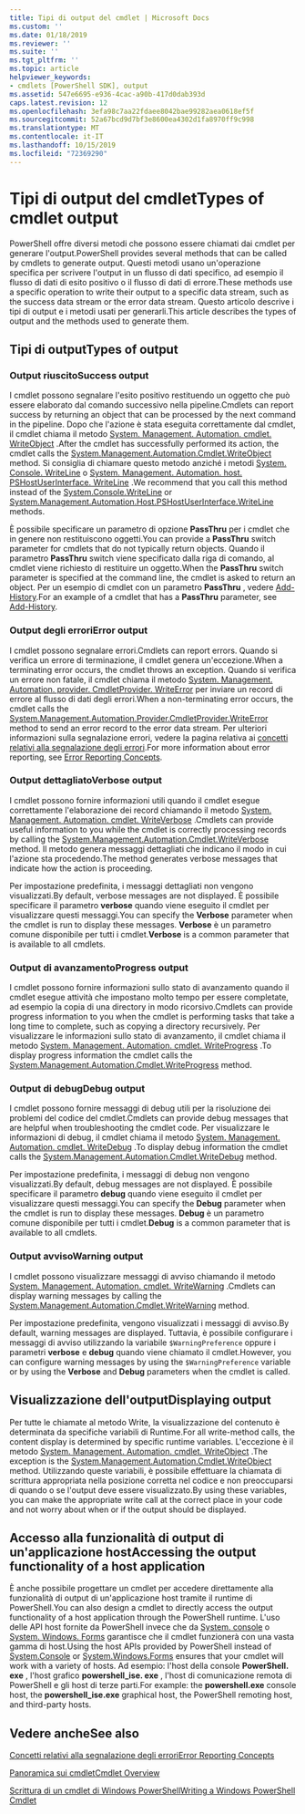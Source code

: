 ```yaml
---
title: Tipi di output del cmdlet | Microsoft Docs
ms.custom: ''
ms.date: 01/18/2019
ms.reviewer: ''
ms.suite: ''
ms.tgt_pltfrm: ''
ms.topic: article
helpviewer_keywords:
- cmdlets [PowerShell SDK], output
ms.assetid: 547e6695-e936-4cac-a90b-417d0dab393d
caps.latest.revision: 12
ms.openlocfilehash: 3efa98c7aa22fdaee8042bae99282aea0618ef5f
ms.sourcegitcommit: 52a67bcd9d7bf3e8600ea4302d1fa8970ff9c998
ms.translationtype: MT
ms.contentlocale: it-IT
ms.lasthandoff: 10/15/2019
ms.locfileid: "72369290"
---
```

# <a name="types-of-cmdlet-output"></a><span data-ttu-id="e9da4-102">Tipi di output del cmdlet</span><span class="sxs-lookup"><span data-stu-id="e9da4-102">Types of cmdlet output</span></span>

<span data-ttu-id="e9da4-103">PowerShell offre diversi metodi che possono essere chiamati dai cmdlet per generare l'output.</span><span class="sxs-lookup"><span data-stu-id="e9da4-103">PowerShell provides several methods that can be called by cmdlets to generate output.</span></span> <span data-ttu-id="e9da4-104">Questi metodi usano un'operazione specifica per scrivere l'output in un flusso di dati specifico, ad esempio il flusso di dati di esito positivo o il flusso di dati di errore.</span><span class="sxs-lookup"><span data-stu-id="e9da4-104">These methods use a specific operation to write their output to a specific data stream, such as the success data stream or the error data stream.</span></span> <span data-ttu-id="e9da4-105">Questo articolo descrive i tipi di output e i metodi usati per generarli.</span><span class="sxs-lookup"><span data-stu-id="e9da4-105">This article describes the types of output and the methods used to generate them.</span></span>

## <a name="types-of-output"></a><span data-ttu-id="e9da4-106">Tipi di output</span><span class="sxs-lookup"><span data-stu-id="e9da4-106">Types of output</span></span>

### <a name="success-output"></a><span data-ttu-id="e9da4-107">Output riuscito</span><span class="sxs-lookup"><span data-stu-id="e9da4-107">Success output</span></span>

<span data-ttu-id="e9da4-108">I cmdlet possono segnalare l'esito positivo restituendo un oggetto che può essere elaborato dal comando successivo nella pipeline.</span><span class="sxs-lookup"><span data-stu-id="e9da4-108">Cmdlets can report success by returning an object that can be processed by the next command in the pipeline.</span></span> <span data-ttu-id="e9da4-109">Dopo che l'azione è stata eseguita correttamente dal cmdlet, il cmdlet chiama il metodo [System. Management. Automation. cmdlet. WriteObject](/dotnet/api/System.Management.Automation.Cmdlet.WriteObject) .</span><span class="sxs-lookup"><span data-stu-id="e9da4-109">After the cmdlet has successfully performed its action, the cmdlet calls the [System.Management.Automation.Cmdlet.WriteObject](/dotnet/api/System.Management.Automation.Cmdlet.WriteObject) method.</span></span> <span data-ttu-id="e9da4-110">Si consiglia di chiamare questo metodo anziché i metodi [System. Console. WriteLine](/dotnet/api/System.Console.WriteLine) o [System. Management. Automation. host. PSHostUserInterface. WriteLine](/dotnet/api/System.Management.Automation.Host.PSHostUserInterface.WriteLine) .</span><span class="sxs-lookup"><span data-stu-id="e9da4-110">We recommend that you call this method instead of the [System.Console.WriteLine](/dotnet/api/System.Console.WriteLine) or [System.Management.Automation.Host.PSHostUserInterface.WriteLine](/dotnet/api/System.Management.Automation.Host.PSHostUserInterface.WriteLine) methods.</span></span>

<span data-ttu-id="e9da4-111">È possibile specificare un parametro di opzione **PassThru** per i cmdlet che in genere non restituiscono oggetti.</span><span class="sxs-lookup"><span data-stu-id="e9da4-111">You can provide a **PassThru** switch parameter for cmdlets that do not typically return objects.</span></span>
<span data-ttu-id="e9da4-112">Quando il parametro **PassThru** switch viene specificato dalla riga di comando, al cmdlet viene richiesto di restituire un oggetto.</span><span class="sxs-lookup"><span data-stu-id="e9da4-112">When the **PassThru** switch parameter is specified at the command line, the cmdlet is asked to return an object.</span></span> <span data-ttu-id="e9da4-113">Per un esempio di cmdlet con un parametro **PassThru** , vedere [Add-History](/powershell/module/Microsoft.PowerShell.Core/Add-History).</span><span class="sxs-lookup"><span data-stu-id="e9da4-113">For an example of a cmdlet that has a **PassThru** parameter, see [Add-History](/powershell/module/Microsoft.PowerShell.Core/Add-History).</span></span>

### <a name="error-output"></a><span data-ttu-id="e9da4-114">Output degli errori</span><span class="sxs-lookup"><span data-stu-id="e9da4-114">Error output</span></span>

<span data-ttu-id="e9da4-115">I cmdlet possono segnalare errori.</span><span class="sxs-lookup"><span data-stu-id="e9da4-115">Cmdlets can report errors.</span></span> <span data-ttu-id="e9da4-116">Quando si verifica un errore di terminazione, il cmdlet genera un'eccezione.</span><span class="sxs-lookup"><span data-stu-id="e9da4-116">When a terminating error occurs, the cmdlet throws an exception.</span></span> <span data-ttu-id="e9da4-117">Quando si verifica un errore non fatale, il cmdlet chiama il metodo [System. Management. Automation. provider. CmdletProvider. WriteError](/dotnet/api/System.Management.Automation.Provider.CmdletProvider.WriteError) per inviare un record di errore al flusso di dati degli errori.</span><span class="sxs-lookup"><span data-stu-id="e9da4-117">When a non-terminating error occurs, the cmdlet calls the [System.Management.Automation.Provider.CmdletProvider.WriteError](/dotnet/api/System.Management.Automation.Provider.CmdletProvider.WriteError) method to send an error record to the error data stream.</span></span> <span data-ttu-id="e9da4-118">Per ulteriori informazioni sulla segnalazione errori, vedere la pagina relativa ai [concetti relativi alla segnalazione degli errori](./error-reporting-concepts.md).</span><span class="sxs-lookup"><span data-stu-id="e9da4-118">For more information about error reporting, see [Error Reporting Concepts](./error-reporting-concepts.md).</span></span>

### <a name="verbose-output"></a><span data-ttu-id="e9da4-119">Output dettagliato</span><span class="sxs-lookup"><span data-stu-id="e9da4-119">Verbose output</span></span>

<span data-ttu-id="e9da4-120">I cmdlet possono fornire informazioni utili quando il cmdlet esegue correttamente l'elaborazione dei record chiamando il metodo [System. Management. Automation. cmdlet. WriteVerbose](/dotnet/api/System.Management.Automation.Cmdlet.WriteVerbose) .</span><span class="sxs-lookup"><span data-stu-id="e9da4-120">Cmdlets can provide useful information to you while the cmdlet is correctly processing records by calling the [System.Management.Automation.Cmdlet.WriteVerbose](/dotnet/api/System.Management.Automation.Cmdlet.WriteVerbose) method.</span></span> <span data-ttu-id="e9da4-121">Il metodo genera messaggi dettagliati che indicano il modo in cui l'azione sta procedendo.</span><span class="sxs-lookup"><span data-stu-id="e9da4-121">The method generates verbose messages that indicate how the action is proceeding.</span></span>

<span data-ttu-id="e9da4-122">Per impostazione predefinita, i messaggi dettagliati non vengono visualizzati.</span><span class="sxs-lookup"><span data-stu-id="e9da4-122">By default, verbose messages are not displayed.</span></span> <span data-ttu-id="e9da4-123">È possibile specificare il parametro **verbose** quando viene eseguito il cmdlet per visualizzare questi messaggi.</span><span class="sxs-lookup"><span data-stu-id="e9da4-123">You can specify the **Verbose** parameter when the cmdlet is run to display these messages.</span></span> <span data-ttu-id="e9da4-124">**Verbose** è un parametro comune disponibile per tutti i cmdlet.</span><span class="sxs-lookup"><span data-stu-id="e9da4-124">**Verbose** is a common parameter that is available to all cmdlets.</span></span>

### <a name="progress-output"></a><span data-ttu-id="e9da4-125">Output di avanzamento</span><span class="sxs-lookup"><span data-stu-id="e9da4-125">Progress output</span></span>

<span data-ttu-id="e9da4-126">I cmdlet possono fornire informazioni sullo stato di avanzamento quando il cmdlet esegue attività che impostano molto tempo per essere completate, ad esempio la copia di una directory in modo ricorsivo.</span><span class="sxs-lookup"><span data-stu-id="e9da4-126">Cmdlets can provide progress information to you when the cmdlet is performing tasks that take a long time to complete, such as copying a directory recursively.</span></span> <span data-ttu-id="e9da4-127">Per visualizzare le informazioni sullo stato di avanzamento, il cmdlet chiama il metodo [System. Management. Automation. cmdlet. WriteProgress](/dotnet/api/System.Management.Automation.Cmdlet.WriteProgress) .</span><span class="sxs-lookup"><span data-stu-id="e9da4-127">To display progress information the cmdlet calls the [System.Management.Automation.Cmdlet.WriteProgress](/dotnet/api/System.Management.Automation.Cmdlet.WriteProgress) method.</span></span>

### <a name="debug-output"></a><span data-ttu-id="e9da4-128">Output di debug</span><span class="sxs-lookup"><span data-stu-id="e9da4-128">Debug output</span></span>

<span data-ttu-id="e9da4-129">I cmdlet possono fornire messaggi di debug utili per la risoluzione dei problemi del codice del cmdlet.</span><span class="sxs-lookup"><span data-stu-id="e9da4-129">Cmdlets can provide debug messages that are helpful when troubleshooting the cmdlet code.</span></span> <span data-ttu-id="e9da4-130">Per visualizzare le informazioni di debug, il cmdlet chiama il metodo [System. Management. Automation. cmdlet. WriteDebug](/dotnet/api/System.Management.Automation.Cmdlet.WriteDebug) .</span><span class="sxs-lookup"><span data-stu-id="e9da4-130">To display debug information the cmdlet calls the [System.Management.Automation.Cmdlet.WriteDebug](/dotnet/api/System.Management.Automation.Cmdlet.WriteDebug) method.</span></span>

<span data-ttu-id="e9da4-131">Per impostazione predefinita, i messaggi di debug non vengono visualizzati.</span><span class="sxs-lookup"><span data-stu-id="e9da4-131">By default, debug messages are not displayed.</span></span> <span data-ttu-id="e9da4-132">È possibile specificare il parametro **debug** quando viene eseguito il cmdlet per visualizzare questi messaggi.</span><span class="sxs-lookup"><span data-stu-id="e9da4-132">You can specify the **Debug** parameter when the cmdlet is run to display these messages.</span></span> <span data-ttu-id="e9da4-133">**Debug** è un parametro comune disponibile per tutti i cmdlet.</span><span class="sxs-lookup"><span data-stu-id="e9da4-133">**Debug** is a common parameter that is available to all cmdlets.</span></span>

### <a name="warning-output"></a><span data-ttu-id="e9da4-134">Output avviso</span><span class="sxs-lookup"><span data-stu-id="e9da4-134">Warning output</span></span>

<span data-ttu-id="e9da4-135">I cmdlet possono visualizzare messaggi di avviso chiamando il metodo [System. Management. Automation. cmdlet. WriteWarning](/dotnet/api/System.Management.Automation.Cmdlet.WriteWarning) .</span><span class="sxs-lookup"><span data-stu-id="e9da4-135">Cmdlets can display warning messages by calling the [System.Management.Automation.Cmdlet.WriteWarning](/dotnet/api/System.Management.Automation.Cmdlet.WriteWarning) method.</span></span>

<span data-ttu-id="e9da4-136">Per impostazione predefinita, vengono visualizzati i messaggi di avviso.</span><span class="sxs-lookup"><span data-stu-id="e9da4-136">By default, warning messages are displayed.</span></span> <span data-ttu-id="e9da4-137">Tuttavia, è possibile configurare i messaggi di avviso utilizzando la variabile `$WarningPreference` oppure i parametri **verbose** e **debug** quando viene chiamato il cmdlet.</span><span class="sxs-lookup"><span data-stu-id="e9da4-137">However, you can configure warning messages by using the `$WarningPreference` variable or by using the **Verbose** and **Debug** parameters when the cmdlet is called.</span></span>

## <a name="displaying-output"></a><span data-ttu-id="e9da4-138">Visualizzazione dell'output</span><span class="sxs-lookup"><span data-stu-id="e9da4-138">Displaying output</span></span>

<span data-ttu-id="e9da4-139">Per tutte le chiamate al metodo Write, la visualizzazione del contenuto è determinata da specifiche variabili di Runtime.</span><span class="sxs-lookup"><span data-stu-id="e9da4-139">For all write-method calls, the content display is determined by specific runtime variables.</span></span> <span data-ttu-id="e9da4-140">L'eccezione è il metodo [System. Management. Automation. cmdlet. WriteObject](/dotnet/api/System.Management.Automation.Cmdlet.WriteObject) .</span><span class="sxs-lookup"><span data-stu-id="e9da4-140">The exception is the [System.Management.Automation.Cmdlet.WriteObject](/dotnet/api/System.Management.Automation.Cmdlet.WriteObject) method.</span></span> <span data-ttu-id="e9da4-141">Utilizzando queste variabili, è possibile effettuare la chiamata di scrittura appropriata nella posizione corretta nel codice e non preoccuparsi di quando o se l'output deve essere visualizzato.</span><span class="sxs-lookup"><span data-stu-id="e9da4-141">By using these variables, you can make the appropriate write call at the correct place in your code and not worry about when or if the output should be displayed.</span></span>

## <a name="accessing-the-output-functionality-of-a-host-application"></a><span data-ttu-id="e9da4-142">Accesso alla funzionalità di output di un'applicazione host</span><span class="sxs-lookup"><span data-stu-id="e9da4-142">Accessing the output functionality of a host application</span></span>

<span data-ttu-id="e9da4-143">È anche possibile progettare un cmdlet per accedere direttamente alla funzionalità di output di un'applicazione host tramite il runtime di PowerShell.</span><span class="sxs-lookup"><span data-stu-id="e9da4-143">You can also design a cmdlet to directly access the output functionality of a host application through the PowerShell runtime.</span></span> <span data-ttu-id="e9da4-144">L'uso delle API host fornite da PowerShell invece che da [System. console](/dotnet/api/System.Console) o [System. Windows. Forms](/dotnet/api/System.Windows.Forms) garantisce che il cmdlet funzionerà con una vasta gamma di host.</span><span class="sxs-lookup"><span data-stu-id="e9da4-144">Using the host APIs provided by PowerShell instead of [System.Console](/dotnet/api/System.Console) or [System.Windows.Forms](/dotnet/api/System.Windows.Forms) ensures that your cmdlet will work with a variety of hosts.</span></span> <span data-ttu-id="e9da4-145">Ad esempio: l'host della console **PowerShell. exe** , l'host grafico **powershell_ise. exe** , l'host di comunicazione remota di PowerShell e gli host di terze parti.</span><span class="sxs-lookup"><span data-stu-id="e9da4-145">For example: the **powershell.exe** console host, the **powershell_ise.exe** graphical host, the PowerShell remoting host, and third-party hosts.</span></span>

## <a name="see-also"></a><span data-ttu-id="e9da4-146">Vedere anche</span><span class="sxs-lookup"><span data-stu-id="e9da4-146">See also</span></span>

[<span data-ttu-id="e9da4-147">Concetti relativi alla segnalazione degli errori</span><span class="sxs-lookup"><span data-stu-id="e9da4-147">Error Reporting Concepts</span></span>](./error-reporting-concepts.md)

[<span data-ttu-id="e9da4-148">Panoramica sui cmdlet</span><span class="sxs-lookup"><span data-stu-id="e9da4-148">Cmdlet Overview</span></span>](./cmdlet-overview.md)

[<span data-ttu-id="e9da4-149">Scrittura di un cmdlet di Windows PowerShell</span><span class="sxs-lookup"><span data-stu-id="e9da4-149">Writing a Windows PowerShell Cmdlet</span></span>](./writing-a-windows-powershell-cmdlet.md)